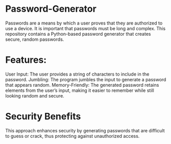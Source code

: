 # Password-Generator
Passwords are a means by which a user proves that they are authorized to use a device.
It is important that passwords must be long and complex.
This repository contains a Python-based password generator that creates secure, random passwords.

# Features:
User Input: The user provides a string of characters to include in the password.
Jumbling: The program jumbles the input to generate a password that appears random.
Memory-Friendly: The generated password retains elements from the user’s input, making it easier to remember while still looking random and secure.

# Security Benefits
This approach enhances security by generating passwords that are difficult to guess or crack, thus protecting against unauthorized access.

